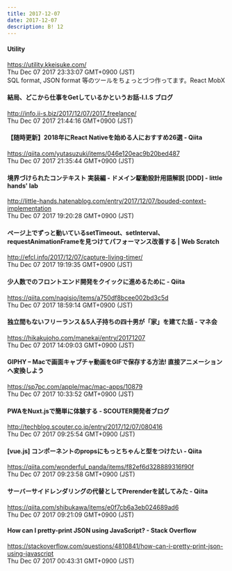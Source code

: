 ```yaml
---
title: 2017-12-07
date: 2017-12-07
description: B! 12
---
```


#### Utility
https://utility.kkeisuke.com/<br>
Thu Dec 07 2017 23:33:07 GMT+0900 (JST)<br>
SQL format, JSON format 等のツールをちょっとづつ作ってます。React MobX


#### 結局、どこから仕事をGetしているかというお話-I.I.S ブログ
http://info.ii-s.biz/2017/12/07/2017_freelance/<br>
Thu Dec 07 2017 21:44:16 GMT+0900 (JST)<br>


#### 【随時更新】2018年にReact Nativeを始める人におすすめ26選 - Qiita
https://qiita.com/yutasuzuki/items/046e120eac9b20bed487<br>
Thu Dec 07 2017 21:35:44 GMT+0900 (JST)<br>


#### 境界づけられたコンテキスト 実装編 - ドメイン駆動設計用語解説 [DDD] - little hands' lab
http://little-hands.hatenablog.com/entry/2017/12/07/bouded-context-implementation<br>
Thu Dec 07 2017 19:20:28 GMT+0900 (JST)<br>


####                 ページ上でずっと動いているsetTimeout、setInterval、requestAnimationFrameを見つけてパフォーマンス改善する | Web Scratch            
http://efcl.info/2017/12/07/capture-living-timer/<br>
Thu Dec 07 2017 19:19:35 GMT+0900 (JST)<br>


#### 少人数でのフロントエンド開発をクイックに進めるために - Qiita
https://qiita.com/nagisio/items/a750df8bcee002bd3c5d<br>
Thu Dec 07 2017 18:59:14 GMT+0900 (JST)<br>


#### 独立間もないフリーランス＆5人子持ちの四十男が「家」を建てた話 - マネ会
https://hikakujoho.com/manekai/entry/20171207<br>
Thu Dec 07 2017 14:09:03 GMT+0900 (JST)<br>


#### GIPHY – Macで画面キャプチャ動画をGIFで保存する方法! 直接アニメーションへ変換しよう
https://sp7pc.com/apple/mac/mac-apps/10879<br>
Thu Dec 07 2017 10:33:52 GMT+0900 (JST)<br>


#### PWAをNuxt.jsで簡単に体験する - SCOUTER開発者ブログ
http://techblog.scouter.co.jp/entry/2017/12/07/080416<br>
Thu Dec 07 2017 09:25:54 GMT+0900 (JST)<br>


#### [vue.js] コンポーネントのpropsにもっとちゃんと型をつけたい - Qiita
https://qiita.com/wonderful_panda/items/f82ef6d328889316f90f<br>
Thu Dec 07 2017 09:23:58 GMT+0900 (JST)<br>


#### サーバーサイドレンダリングの代替としてPrerenderを試してみた - Qiita
https://qiita.com/shibukawa/items/e0f7cb6a3eb024689ad6<br>
Thu Dec 07 2017 09:21:09 GMT+0900 (JST)<br>


#### How can I pretty-print JSON using JavaScript? - Stack Overflow
https://stackoverflow.com/questions/4810841/how-can-i-pretty-print-json-using-javascript<br>
Thu Dec 07 2017 00:43:31 GMT+0900 (JST)<br>


